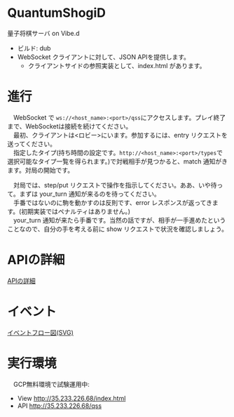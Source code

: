 # QuantumShogiD

量子将棋サーバ on Vibe.d

- ビルド: dub
- WebSocket クライアントに対して、JSON APIを提供します。
  - クライアントサイドの参照実装として、index.html があります。

# 進行
　WebSocket で `ws://<host_name>:<port>/qss`にアクセスします。プレイ終了まで、WebSocketは接続を続けてください。  
　最初、クライアントは<ロビー>にいます。参加するには、entry リクエストを送ってください。  
　指定したタイプ(持ち時間の設定です。`http://<host_name>:<port>/types`で選択可能なタイプ一覧を得られます。)で対戦相手が見つかると、match 通知がきます。対局の開始です。

　対局では、step/put リクエストで操作を指示してください。ああ、いや待って。まずは your_turn 通知が来るのを待ってください。  
　手番ではないのに駒を動かすのは反則です、error レスポンスが返ってきます。(初期実装ではペナルティはありません。)  
　your_turn 通知が来たら手番です。当然の話ですが、相手が一手進めたということなので、自分の手を考える前に show リクエストで状況を確認しましょう。

# APIの詳細
  [APIの詳細](/doc/json_api.md)

# イベント
  [イベントフロー図(SVG)](/doc/event_matrix.svg)

# 実行環境

　GCP無料環境で試験運用中:
- View http://35.233.226.68/index.html
- API http://35.233.226.68/qss
